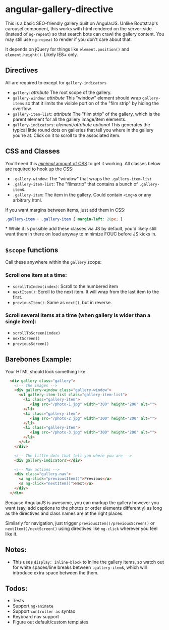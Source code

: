# angular-gallery-directive

This is a basic SEO-friendly gallery built on AngularJS. Unlike Bootstrap's carousel component, this works with html rendered on the server-side (instead of `ng-repeat`) so that search bots can crawl the gallery content. You may still use `ng-repeat` to render if you don't care about that.

It depends on jQuery for things like `element.position()` and `element.height()`. Likely IE8+ only.

<!-- [Full Demo](http://jsfiddle.net/thatmarvin/FhjBv/embedded/result/). -->


## Directives
All are required to except for `gallery-indicators`

- `gallery`: _attribute_ The root scope of the gallery.
- `gallery-window`: _attribute_ This "window" element should wrap `gallery-items` so that it limits the visible portion of the "film strip" by hiding the overflow.
- `gallery-item-list`: _attribute_ The "film strip" of the gallery, which is the parent element for all the gallery image/item elements.
- `gallery-indicators`: _element/attribute_ _optional_ This generates the typical little round dots on galleries that tell you where in the gallery you're at. Click on it to scroll to the associated item.


## CSS and Classes
You'll need this [_minimal_ amount of CSS](src/angular-gallery-directive.css) to get it working. All classes below are required to hook up the CSS:

- `.gallery-window`: The "window" that wraps the `.gallery-item-list`
- `.gallery-item-list`: The "filmstrip" that contains a bunch of `.gallery-item`s.
- `.gallery-item`: The item in the gallery. Could contain `<img>`s or any arbitrary html.

If you want margins between items, just add them in CSS:

``` css
.gallery-item + .gallery-item { margin-left: 20px; }
```

\* While it is possible add these classes via JS by default, you'd likely still want them in there on load anyway to minimize FOUC before JS kicks in.


## `$scope` functions
Call these anywhere within the `gallery` scope:

### Scroll one item at a time:
- `scrollToIndex(index)`: Scroll to the numbered item
- `nextItem()`: Scroll to the next item. It will wrap from the last item to the first.
- `previousItem()`: Same as `next()`, but in reverse.

### Scroll several items at a time (when gallery is wider than a single item):

- `scrollToScreen(index)`
- `nextScreen()`
- `previousScreen()`


## Barebones Example:
Your HTML should look something like:

``` html
  <div gallery class="gallery">
    <!-- The images -->
    <div gallery-window class="gallery-window">
      <ul gallery-item-list class="gallery-item-list">
        <li class="gallery-item">
           <img src="/photo-1.jpg" width="300" height="200" alt="">
        </li>
        <li class="gallery-item">
           <img src="/photo-2.jpg" width="300" height="200" alt="">
        </li>
        <li class="gallery-item">
           <img src="/photo-3.jpg" width="300" height="200" alt="">
        </li>
      </ul>
    </div>

    <!-- The little dots that tell you where you are -->
    <div gallery-indicators></div>

    <!-- Nav actions -->
    <div class="gallery-nav">
      <a ng-click="previousItem()">Previous</a>
      <a ng-click="nextItem()">Next</a>
    </div>
  </div>
```

Because AngularJS is awesome, you can markup the gallery however you want (say, add captions to the photos or order elements differently) as long as the directives and class names are at the right places.

Similarly for navigation, just trigger `previousItem()/previousScreen()` or `nextItem()/nextScreen()` using directives like `ng-click` wherever you feel like it.


## Notes:
- This uses `display: inline-block` to inline the gallery items, so watch out for white spaces/line breaks between `.gallery-item`s, which will introduce extra space between the them.


## Todos:
- Tests
- Support `ng-animate`
- Support `controller as` syntax
- Keyboard nav support
- Figure out default/custom templates
